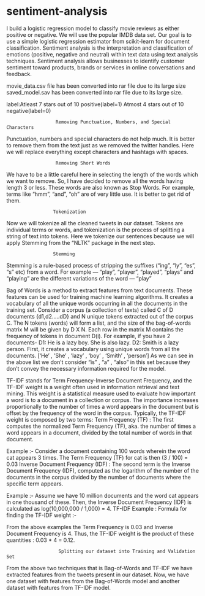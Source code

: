 # sentiment-analysis
 I build a logistic regression model to classify movie reviews as either positive or negative. We will use the popular IMDB data set. Our goal is to use a simple logistic regression estimator from scikit-learn for document classification.
 Sentiment analysis is the interpretation and classification of emotions (positive, negative and neutral) within text data using text analysis techniques. Sentiment analysis allows businesses to identify customer sentiment toward products, brands or services in online conversations and feedback.
 
 movie_data.csv file has been converted into rar file due to its large size
 saved_model.sav has been converted into rar file due to its large size.
 
 label:Atleast 7 stars out of 10 positive(label=1)
       Atmost 4 stars out of 10 negative(label=0)
 
                      Removing Punctuation, Numbers, and Special Characters
Punctuation, numbers and special characters do not help much. It is better to remove them from the text just as we removed the twitter handles. Here we will replace everything except characters and hashtags with spaces.

                      Removing Short Words
We have to be a little careful here in selecting the length of the words which we want to remove. So, I have decided to remove all the words having length 3 or less. These words are also known as Stop Words.
For example, terms like “hmm”, “and”, “oh” are of very little use. It is better to get rid of them.

                     Tokenization
Now we will tokenize all the cleaned tweets in our dataset. Tokens are individual terms or words, and tokenization is the process of splitting a string of text into tokens.
Here we tokenize our sentences because we will apply Stemming from the “NLTK” package in the next step.

                     Stemming
Stemming is a rule-based process of stripping the suffixes (“ing”, “ly”, “es”, “s” etc) from a word.
For example — “play”, “player”, “played”, “plays” and “playing” are the different variations of the word — “play”

Bag of Words is a method to extract features from text documents. These features can be used for training machine learning algorithms. It creates a vocabulary of all the unique words occurring in all the documents in the training set.
Consider a corpus (a collection of texts) called C of D documents {d1,d2…..dD} and N unique tokens extracted out of the corpus C. The N tokens (words) will form a list, and the size of the bag-of-words matrix M will be given by D X N. Each row in the matrix M contains the frequency of tokens in document D(i).
For example, if you have 2 documents-
D1: He is a lazy boy. She is also lazy.
D2: Smith is a lazy person.
First, it creates a vocabulary using unique words from all the documents.
[‘He’ , ’She’ , ’lazy’ , ‘boy’ , ‘Smith’ , ’person’]
As we can see in the above list we don’t consider “is” , “a” , “also” in this set because they don’t convey the necessary information required for the model.

TF-IDF stands for Term Frequency-Inverse Document Frequency, and the TF-IDF weight is a weight often used in information retrieval and text mining. This weight is a statistical measure used to evaluate how important a word is to a document in a collection or corpus. The importance increases proportionally to the number of times a word appears in the document but is offset by the frequency of the word in the corpus.
Typically, the TF-IDF weight is composed by two terms:
Term Frequency (TF) :
The first computes the normalized Term Frequency (TF), aka. the number of times a word appears in a document, divided by the total number of words in that document.

Example :-
Consider a document containing 100 words wherein the word cat appears 3 times.
The Term Frequency (TF) for cat is then (3 / 100) = 0.03
Inverse Document Frequency (IDF) :
The second term is the Inverse Document Frequency (IDF), computed as the logarithm of the number of the documents in the corpus divided by the number of documents where the specific term appears.

Example :-
Assume we have 10 million documents and the word cat appears in one thousand of these.
Then, the Inverse Document Frequency (IDF) is calculated as
log(10,000,000 / 1,000) = 4.
TF-IDF Example :
Formula for finding the TF-IDF weight :-


From the above examples the Term Frequency is 0.03 and Inverse Document Frequency is 4.
Thus, the TF-IDF weight is the product of these quantities : 0.03 * 4 = 0.12.

                       Splitting our dataset into Training and Validation Set
From the above two techniques that is Bag-of-Words and TF-IDF we have extracted features from the tweets present in our dataset.
Now, we have one dataset with features from the Bag-of-Words model and another dataset with features from TF-IDF model.


